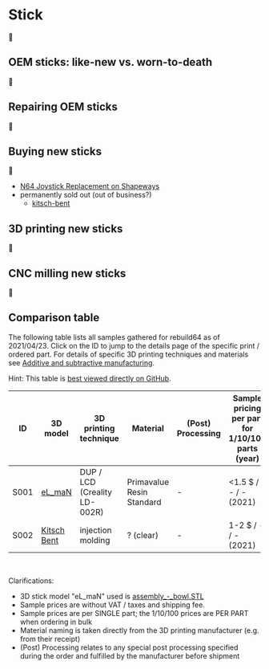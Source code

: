 # Stick

:construction:

## OEM sticks: like-new vs. worn-to-death

:construction:

## Repairing OEM sticks

:construction:

## Buying new sticks

:construction:

- [N64 Joystick Replacement on Shapeways](https://www.shapeways.com/product/BTUS9BJQS/n64-joystick-replacement)
- permanently sold out (out of business?)
    - [kitsch-bent](https://store.kitsch-bent.com/)

## 3D printing new sticks

:construction:

## CNC milling new sticks

:construction:

## Comparison table

The following table lists all samples gathered for rebuild64 as of 2021/04/23. Click on the ID to jump to the details page of the specific print / ordered part. For details of specific 3D printing techniques and materials see [Additive and subtractive manufacturing](../crosscutting/manufacturing.md).

Hint: This table is [best viewed directly on GitHub](https://github.com/herzogf/rebuild64/blob/main/bowl/stick.md#comparison-table).

| ID | 3D model | 3D printing technique | Material | (Post) Processing | Sample pricing per part for 1/10/100 parts (year) | Comments | Internal Note |
| ---| --- | --- | --- | --- | --- | --- | --- |
| S001 | [eL_maN](https://www.thingiverse.com/thing:3053523/files) | DUP / LCD (Creality LD-002R) | Primavalue Resin Standard | - | <1.5 $ / - / - (2021) | <details>probably printed without supports, totally destroyed the stick's top</details> | TS_NL-20210330 |
| S002 | [Kitsch Bent](https://store.kitsch-bent.com/) | injection molding | ? (clear) | - | 1-2 $ / - / - (2021) | - | KB-OLD |


<br/>

Clarifications:
- 3D stick model "eL_maN" used is [assembly_-_bowl.STL](https://www.thingiverse.com/thing:3053523/files)
- Sample prices are without VAT / taxes and shipping fee.
- Sample prices are per SINGLE part; the 1/10/100 prices are PER PART when ordering in bulk
- Material naming is taken directly from the 3D printing manufacturer (e.g. from their receipt)
- (Post) Processing relates to any special post processing specified during the order and fulfilled by the manufacturer before shipment